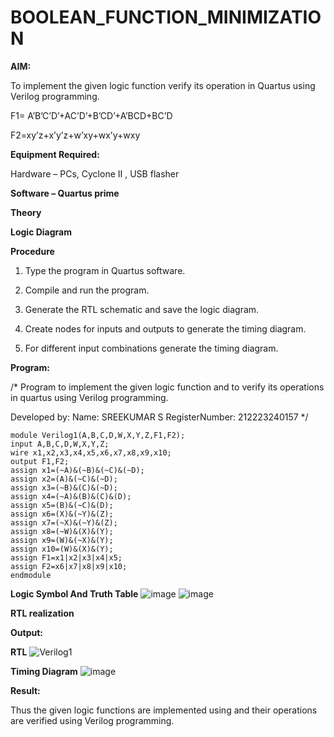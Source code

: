 # BOOLEAN_FUNCTION_MINIMIZATION

**AIM:**

To implement the given logic function verify its operation in Quartus using Verilog programming.

F1= A’B’C’D’+AC’D’+B’CD’+A’BCD+BC’D 

F2=xy’z+x’y’z+w’xy+wx’y+wxy

**Equipment Required:**

Hardware – PCs, Cyclone II , USB flasher

**Software – Quartus prime**

**Theory**

**Logic Diagram**

**Procedure**

1.	Type the program in Quartus software.

2.	Compile and run the program.

3.	Generate the RTL schematic and save the logic diagram.

4.	Create nodes for inputs and outputs to generate the timing diagram.

5.	For different input combinations generate the timing diagram.


**Program:**

/* Program to implement the given logic function and to verify its operations in quartus using Verilog programming. 

Developed by: 
Name: SREEKUMAR S
RegisterNumber: 212223240157
*/
```
module Verilog1(A,B,C,D,W,X,Y,Z,F1,F2);
input A,B,C,D,W,X,Y,Z;
wire x1,x2,x3,x4,x5,x6,x7,x8,x9,x10;
output F1,F2;
assign x1=(~A)&(~B)&(~C)&(~D);
assign x2=(A)&(~C)&(~D);
assign x3=(~B)&(C)&(~D);
assign x4=(~A)&(B)&(C)&(D);
assign x5=(B)&(~C)&(D);
assign x6=(X)&(~Y)&(Z);
assign x7=(~X)&(~Y)&(Z);
assign x8=(~W)&(X)&(Y);
assign x9=(W)&(~X)&(Y);
assign x10=(W)&(X)&(Y);
assign F1=x1|x2|x3|x4|x5;
assign F2=x6|x7|x8|x9|x10;
endmodule
```
**Logic Symbol And Truth Table**
![image](https://github.com/user-attachments/assets/1448d3a9-cbf9-4c27-b6d5-4fa7c42418fd)
![image](https://github.com/user-attachments/assets/79d67801-6b59-449c-8346-4ecc8b05bca4)


**RTL realization**

**Output:**

**RTL**
![Verilog1](https://github.com/user-attachments/assets/2c4a4657-71ea-4a06-970b-a338dc913f0b)


**Timing Diagram**
![image](https://github.com/user-attachments/assets/17866a51-191a-4762-928c-614983e11f41)




**Result:**

Thus the given logic functions are implemented using and their operations are verified using Verilog programming.

